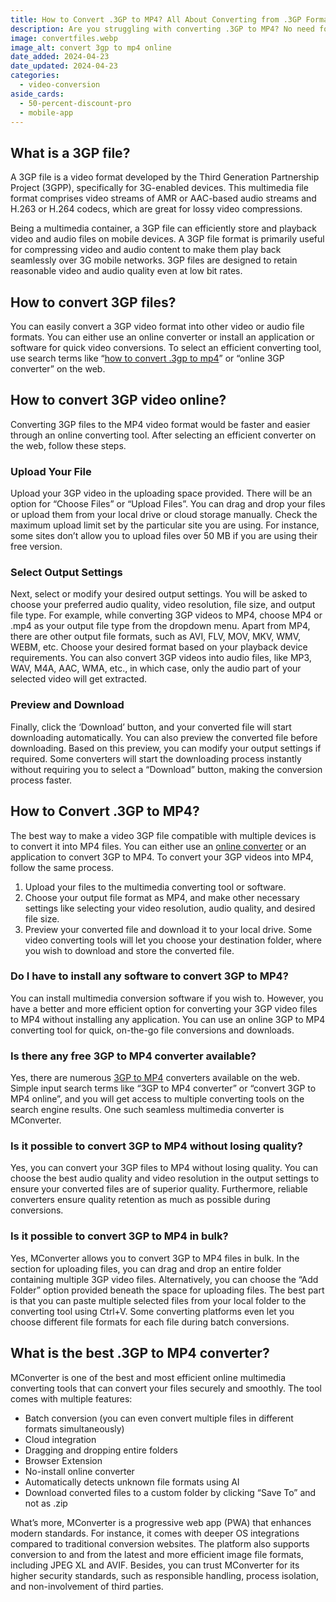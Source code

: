 ```yaml
---
title: How to Convert .3GP to MP4? All About Converting from .3GP Format To Video
description: Are you struggling with converting .3GP to MP4? No need for worries, as MConverter has got you covered with audio, image and video file conversion!
image: convertfiles.webp
image_alt: convert 3gp to mp4 online
date_added: 2024-04-23
date_updated: 2024-04-23
categories:
  - video-conversion
aside_cards:
  - 50-percent-discount-pro
  - mobile-app
---
```


## What is a 3GP file?
A 3GP file is a video format developed by the Third Generation Partnership Project (3GPP), specifically for 3G-enabled devices. This multimedia file format comprises video streams of AMR or AAC-based audio streams and H.263 or H.264 codecs, which are great for lossy video compressions.

Being a multimedia container, a 3GP file can efficiently store and playback video and audio files on mobile devices. A 3GP file format is primarily useful for compressing video and audio content to make them play back seamlessly over 3G mobile networks. 3GP files are designed to retain reasonable video and audio quality even at low bit rates.

## How to convert 3GP files?
You can easily convert a 3GP video format into other video or audio file formats. You can either use an online converter or install an application or software for quick video conversions. To select an efficient converting tool, use search terms like “[how to convert .3gp to mp4](https://mconverter.eu/convert/3gp/)” or “online 3GP converter” on the web.

## How to convert 3GP video online?
Converting 3GP files to the MP4 video format would be faster and easier through an online converting tool. After selecting an efficient converter on the web, follow these steps.

### Upload Your File
Upload your 3GP video in the uploading space provided. There will be an option for “Choose Files” or “Upload Files”. You can drag and drop your files or upload them from your local drive or cloud storage manually. Check the maximum upload limit set by the particular site you are using. For instance, some sites don’t allow you to upload files over 50 MB if you are using their free version.

### Select Output Settings
Next, select or modify your desired output settings. You will be asked to choose your preferred audio quality, video resolution, file size, and output file type. For example, while converting 3GP videos to MP4, choose MP4 or .mp4 as your output file type from the dropdown menu. Apart from MP4, there are other output file formats, such as AVI, FLV, MOV, MKV, WMV, WEBM, etc. Choose your desired format based on your playback device requirements. You can also convert 3GP videos into audio files, like MP3, WAV, M4A, AAC, WMA, etc., in which case, only the audio part of your selected video will get extracted.

### Preview and Download
Finally, click the ‘Download’ button, and your converted file will start downloading automatically. You can also preview the converted file before downloading. Based on this preview, you can modify your output settings if required. Some converters will start the downloading process instantly without requiring you to select a “Download” button, making the conversion process faster.

## How to Convert .3GP to MP4?
The best way to make a video 3GP file compatible with multiple devices is to convert it into MP4 files. You can either use an [online converter](https://mconverter.eu/) or an application to convert 3GP to MP4. To convert your 3GP videos into MP4, follow the same process.

1. Upload your files to the multimedia converting tool or software.
2. Choose your output file format as MP4, and make other necessary settings like selecting your video resolution, audio quality, and desired file size.
3. Preview your converted file and download it to your local drive. Some video converting tools will let you choose your destination folder, where you wish to download and store the converted file.

### Do I have to install any software to convert 3GP to MP4?
You can install multimedia conversion software if you wish to. However, you have a better and more efficient option for converting your 3GP video files to MP4 without installing any application. You can use an online 3GP to MP4 converting tool for quick, on-the-go file conversions and downloads.

### Is there any free 3GP to MP4 converter available?
Yes, there are numerous [3GP to MP4](https://mconverter.eu/convert/3gp/mp4/) converters available on the web. Simple input search terms like “3GP to MP4 converter” or “convert 3GP to MP4 online”, and you will get access to multiple converting tools on the search engine results. One such seamless multimedia converter is MConverter.

### Is it possible to convert 3GP to MP4 without losing quality?
Yes, you can convert your 3GP files to MP4 without losing quality. You can choose the best audio quality and video resolution in the output settings to ensure your converted files are of superior quality. Furthermore, reliable converters ensure quality retention as much as possible during conversions.

### Is it possible to convert 3GP to MP4 in bulk?
Yes, MConverter allows you to convert 3GP to MP4 files in bulk. In the section for uploading files, you can drag and drop an entire folder containing multiple 3GP video files. Alternatively, you can choose the “Add Folder” option provided beneath the space for uploading files. The best part is that you can paste multiple selected files from your local folder to the converting tool using Ctrl+V. Some converting platforms even let you choose different file formats for each file during batch conversions.

## What is the best .3GP to MP4 converter?
MConverter is one of the best and most efficient online multimedia converting tools that can convert your files securely and smoothly. The tool comes with multiple features:

 - Batch conversion (you can even convert multiple files in different formats simultaneously)
 - Cloud integration
 - Dragging and dropping entire folders
 - Browser Extension
 - No-install online converter
 - Automatically detects unknown file formats using AI
 - Download converted files to a custom folder by clicking “Save To” and not as .zip

What’s more, MConverter is a progressive web app (PWA) that enhances modern standards. For instance, it comes with deeper OS integrations compared to traditional conversion websites. The platform also supports conversion to and from the latest and more efficient image file formats, including JPEG XL and AVIF. Besides, you can trust MConverter for its higher security standards, such as responsible handling, process isolation, and non-involvement of third parties.

